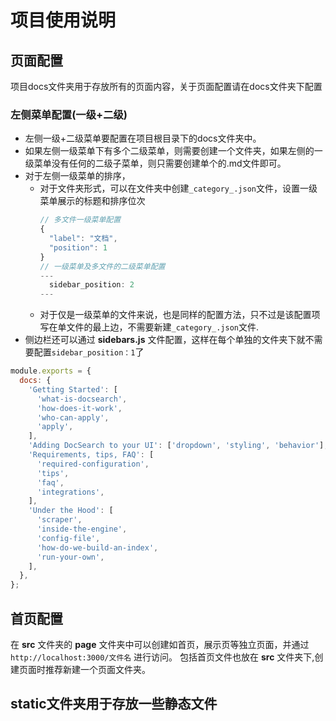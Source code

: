 <!-- ---
sidebar_position: 2
--- -->

# 项目使用说明

## 页面配置
项目docs文件夹用于存放所有的页面内容，关于页面配置请在docs文件夹下配置
### 左侧菜单配置(一级+二级)
* 左侧一级+二级菜单要配置在项目根目录下的docs文件夹中。
* 如果左侧一级菜单下有多个二级菜单，则需要创建一个文件夹，如果左侧的一级菜单没有任何的二级子菜单，则只需要创建单个的.md文件即可。
* 对于左侧一级菜单的排序，
  + 对于文件夹形式，可以在文件夹中创建`_category_.json`文件，设置一级菜单展示的标题和排序位次
    ```js
    // 多文件一级菜单配置
    {
      "label": "文档",
      "position": 1
    }
    // 一级菜单及多文件的二级菜单配置
    ---
      sidebar_position: 2
    ---
    ```
  + 对于仅是一级菜单的文件来说，也是同样的配置方法，只不过是该配置项写在单文件的最上边，不需要新建`_category_.json`文件.
* 侧边栏还可以通过 **sidebars.js** 文件配置，这样在每个单独的文件夹下就不需要配置`sidebar_position：1`了

```js
module.exports = {
  docs: {
    'Getting Started': [
      'what-is-docsearch',
      'how-does-it-work',
      'who-can-apply',
      'apply',
    ],
    'Adding DocSearch to your UI': ['dropdown', 'styling', 'behavior'],
    'Requirements, tips, FAQ': [
      'required-configuration',
      'tips',
      'faq',
      'integrations',
    ],
    'Under the Hood': [
      'scraper',
      'inside-the-engine',
      'config-file',
      'how-do-we-build-an-index',
      'run-your-own',
    ],
  },
};
```

## 首页配置
在 **src** 文件夹的 **page** 文件夹中可以创建如首页，展示页等独立页面，并通过 `http://localhost:3000/文件名` 进行访问。 包括首页文件也放在 **src** 文件夹下,创建页面时推荐新建一个页面文件夹。

## static文件夹用于存放一些静态文件

